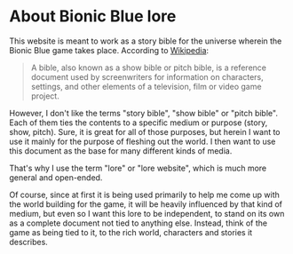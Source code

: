 # About Bionic Blue lore

This website is meant to work as a story bible for the universe wherein the Bionic Blue game takes place. According to [Wikipedia](https://en.wikipedia.org/wiki/Bible_(screenwriting)):

> A bible, also known as a show bible or pitch bible, is a reference document used by screenwriters for information on characters, settings, and other elements of a television, film or video game project.

However, I don't like the terms "story bible", "show bible" or "pitch bible". Each of them ties the contents to a specific medium or purpose (story, show, pitch). Sure, it is great for all of those purposes, but herein I want to use it mainly for the purpose of fleshing out the world. I then want to use this document as the base for many different kinds of media.

That's why I use the term "lore" or "lore website", which is much more general and open-ended.

Of course, since at first it is being used primarily to help me come up with the world building for the game, it will be heavily influenced by that kind of medium, but even so I want this lore to be independent, to stand on its own as a complete document not tied to anything else. Instead, think of the game as being tied to it, to the rich world, characters and stories it describes.
